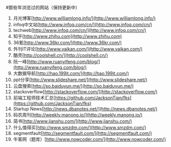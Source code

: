#那些年浏览过的网站（保持更新中）


1. 月光博客[http://www.williamlong.info/](http://www.williamlong.info/)
2. infoq中文站[http://www.infoq.com/cn/](http://www.infoq.com/cn/)
3. techweb[http://www.infoq.com/cn/](http://www.infoq.com/cn/)
4. 知乎[http://www.zhihu.com](http://www.zhihu.com)
5. 36氪[http://www.36kr.com/](http://www.36kr.com/)
6. 外刊IT评论[http://www.vaikan.com/](http://www.vaikan.com/)
7. 酷壳[http://coolshell.cn/](http://coolshell.cn/)
8. 阮一峰[http://www.ruanyifeng.com/blog/](http://www.ruanyifeng.com/blog/)
9. 大数据导航[http://hao.199it.com/](http://hao.199it.com/)
10. ppt分享[http://www.slideshare.net/](http://www.slideshare.net/)
11. 云盘搜索[http://so.baiduyun.me/](http://so.baiduyun.me/)
12. stackoverflow[http://stackoverflow.com/](http://stackoverflow.com/)
13. 前端工程师技术汇总[https://github.com/JacksonTian/fks](https://github.com/JacksonTian/fks)
14. Startup News[http://news.dbanotes.net/](http://news.dbanotes.net/)
15. 码农周刊[http://weekly.manong.io/](http://weekly.manong.io/)
16. 简书[http://www.jianshu.com/](http://www.jianshu.com/)
17. 什么值得买[http://www.smzdm.com/](http://www.smzdm.com/)
18. segmentfault[http://segmentfault.com/](http://segmentfault.com/)
19. 牛客网（题库）[http://www.nowcoder.com/](http://www.nowcoder.com/)